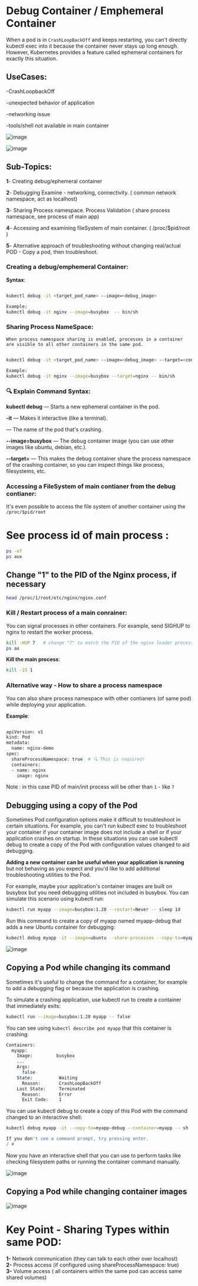 # Debug Container / Emphemeral Container

When a pod is in `CrashLoopBackOff` and keeps restarting, you can't directly kubectl exec into it because the container never stays up long enough. However, Kubernetes provides a feature called ephemeral containers for exactly this situation.


## UseCases:
-CrashLoopbackOff

-unexpected behavior of application

-networking issue

-tools/shell not available in main container



![image](https://github.com/user-attachments/assets/43d82633-80f2-4260-8c72-5bba0e167947)



![image](https://github.com/user-attachments/assets/bc7d2950-cdee-4234-855b-c617cf2d3160)



## Sub-Topics:

**1**- Creating debug/ephemeral container

**2**- Debugging Examine - networking, connectivity. ( common network namespace, act as localhost)

**3**- Sharing Process namespace. Process Validation ( share process namespace, see process of main app)

**4**- Accessing and examining fileSystem of main container. ( /proc/$pid/root )

**5**- Alternative approach of troubleshooting without changing real/actual POD - Copy a pod, then troubleshoot.





### Creating a debug/emphemeral Container:

**Syntax**:

```bash

kubectl debug -it <target_pod_name> --image=<debug_image>

Example:
kubectl debug -it nginx --image=busybox  -- bin/sh
```

### Sharing Process NameSpace:

`When process namespace sharing is enabled, processes in a container are visible to all other containers in the same pod.`

```bash

kubectl debug -it <target_pod_name> --image=<debug_image> --target=<container_name> 

Example:
kubectl debug -it nginx --image=busybox --target=nginx -- bin/sh
```


### 🔍 Explain Command Syntax:

**kubectl debug** — Starts a new ephemeral container in the pod.

**-it** — Makes it interactive (like a terminal).

**<pod-name>** — The name of the pod that's crashing.

**--image=busybox** — The debug container image (you can use other images like ubuntu, debian, etc.).

**--target=<container-name>** — This makes the debug container share the process namespace of the crashing container, so you can inspect things like process, filesystems, etc.




### Accessing a FileSystem of main contianer from the debug contianer:

It's even possible to access the file system of another container using the `/proc/$pid/root`

# See process id of main process :

```bash
ps -ef
ps aux
```

## Change "1" to the PID of the Nginx process, if necessary

```bash
head /proc/1/root/etc/nginx/nginx.conf
```





### Kill / Restart process of a main conrainer:
You can signal processes in other containers. For example, send SIGHUP to nginx to restart the worker process. 

```bash
kill -HUP 7   # change "7" to match the PID of the nginx leader process, if necessary
ps ax
```

**Kill the main process**:

```bash
kill -15 1
```




### Alternative way - How to share a process namespace 
You can also share process namespace with other contianers (of same pod) while deploying your application.

**Example**:

```bash

apiVersion: v1
kind: Pod
metadata:
  name: nginx-demo
spec:
  shareProcessNamespace: true  # 🔍 This is required!
  containers:
  - name: nginx
    image: nginx


```

Note : in this case PID of main/init process will be other than `1`  - like `7`


## Debugging using a copy of the Pod

Sometimes Pod configuration options make it difficult to troubleshoot in certain situations. For example, you can't run kubectl exec to troubleshoot your container if your container image does not include a shell or if your application crashes on startup. In these situations you can use kubectl debug to create a copy of the Pod with configuration values changed to aid debugging.

**Adding a new container can be useful when your application is running** but not behaving as you expect and you'd like to add additional troubleshooting utilities to the Pod.

For example, maybe your application's container images are built on busybox but you need debugging utilities not included in busybox. You can simulate this scenario using kubectl run:

```bash
kubectl run myapp --image=busybox:1.28 --restart=Never -- sleep 1d
```


Run this command to create a copy of myapp named myapp-debug that adds a new Ubuntu container for debugging:

```bash
kubectl debug myapp -it --image=ubuntu --share-processes --copy-to=myapp-debug
```

![image](https://github.com/user-attachments/assets/7bb59153-4be3-43e0-8ab8-403e51c7b805)


## Copying a Pod while changing its command 

Sometimes it's useful to change the command for a container, for example to add a debugging flag or because the application is crashing.

To simulate a crashing application, use kubectl run to create a container that immediately exits:

```bash
kubectl run --image=busybox:1.28 myapp -- false
```


You can see using `kubectl describe pod myapp` that this container is crashing:

```bash
Containers:
  myapp:
    Image:         busybox
    ...
    Args:
      false
    State:          Waiting
      Reason:       CrashLoopBackOff
    Last State:     Terminated
      Reason:       Error
      Exit Code:    1
```

You can use kubectl debug to create a copy of this Pod with the command changed to an interactive shell:

```bash
kubectl debug myapp -it --copy-to=myapp-debug --container=myapp -- sh
```


```bash
If you don't see a command prompt, try pressing enter.
/ #
```

Now you have an interactive shell that you can use to perform tasks like checking filesystem paths or running the container command manually.


![image](https://github.com/user-attachments/assets/99550e66-4a4a-48cb-9ccb-0c5b892a41ba)



## Copying a Pod while changing container images

![image](https://github.com/user-attachments/assets/3500be4c-ec30-481d-a8a1-72f15d24794d)





# Key Point - Sharing Types within same POD:
**1-** Network communication  (they can talk to each other over localhost)  \
**2-** Process access (if configured using shareProcessNamespace: true)  \
**3-** Volume access ( all containers within the same pod can access same shared volumes)


